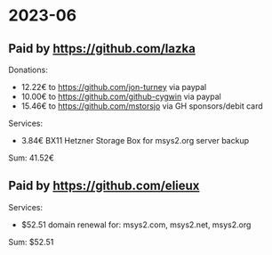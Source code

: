 # 2023-06

## Paid by https://github.com/lazka

Donations:

* 12.22€ to https://github.com/jon-turney via paypal
* 10.00€ to https://github.com/github-cygwin via paypal
* 15.46€ to https://github.com/mstorsjo via GH sponsors/debit card

Services:

* 3.84€ BX11 Hetzner Storage Box for msys2.org server backup

Sum: 41.52€

## Paid by https://github.com/elieux

Services:

* $52.51 domain renewal for: msys2.com, msys2.net, msys2.org

Sum: $52.51

